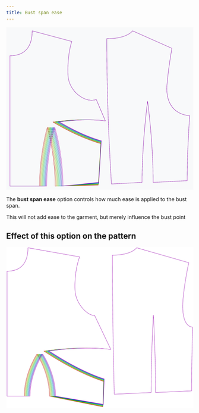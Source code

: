 ```yaml
---
title: Bust span ease
---
```


![The effect of the bust span ease option on the pattern](sample.png)

The **bust span ease** option controls how much ease is applied to the bust span.

<Note>This will not add ease to the garment, but merely influence the bust point</Note>

## Effect of this option on the pattern

![This image shows the effect of this option by superimposing several variants that have a different value for this option](bella_bustspanease_sample.svg "Effect of this option on the pattern")
